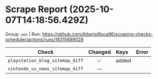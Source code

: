 # Scrape Report (2025-10-07T14:18:56.429Z)

Group: `seo`  |  Run: https://github.com/AlbertoRoca96/scraping-checks-scheduler/actions/runs/18315689028

| Check | Changed | Keys | Error |
|---|:---:|:--|:--|
| `playstation_blog_sitemap_diff` | ✅ | added |  |
| `nintendo_us_news_sitemap_diff` | — |  |  |
